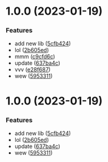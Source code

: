 # 1.0.0 (2023-01-19)


### Features

* add new lib ([5cfb424](https://github.com/agungvr/anak/commit/5cfb424f43c3493af6a9e5807a56e5c419f405ff))
* lol ([2b605ed](https://github.com/agungvr/anak/commit/2b605ed89fcb6c1a63a601ec679a8039dbd62ae5))
* mmm ([c9cfd6c](https://github.com/agungvr/anak/commit/c9cfd6c594b70f139ec41d64e9abd4af64445974))
* update ([637ba4c](https://github.com/agungvr/anak/commit/637ba4c8d69d00f89c964b843fe82019ebc0d704))
* vvv ([e28f687](https://github.com/agungvr/anak/commit/e28f687867d4a5a0f7c7b85081f30f5b0f5b8461))
* wew ([5953311](https://github.com/agungvr/anak/commit/595331143182f56075c62ae296f2fe5339c1123f))

# 1.0.0 (2023-01-19)

### Features

- add new lib ([5cfb424](https://github.com/agungvr/anak/commit/5cfb424f43c3493af6a9e5807a56e5c419f405ff))
- lol ([2b605ed](https://github.com/agungvr/anak/commit/2b605ed89fcb6c1a63a601ec679a8039dbd62ae5))
- update ([637ba4c](https://github.com/agungvr/anak/commit/637ba4c8d69d00f89c964b843fe82019ebc0d704))
- wew ([5953311](https://github.com/agungvr/anak/commit/595331143182f56075c62ae296f2fe5339c1123f))
